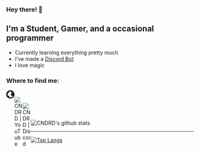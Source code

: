 ### Hey there! 👋  

## I'm a Student, Gamer, and a occasional programmer  
- Currently learning everything pretty much  
- I've made a [Discord Bot](https://github.com/CNDRD/5---Bruce)  
- I love magic  

### Where to find me:  

[<img align="left" alt="cndrd.github.io" width="22px" src="https://raw.githubusercontent.com/iconic/open-iconic/master/svg/globe.svg" />][website]  
[<img align="left" alt="CNDRD | YouTube" width="22px" src="https://cdn.jsdelivr.net/npm/simple-icons@v3/icons/youtube.svg" />][youtube]  
[<img align="left" alt="CNDRD | Discord" width="22px" src="https://cdn.jsdelivr.net/npm/simple-icons@v3/icons/discord.svg" />][discord]  

<br />  

![CNDRD's github stats](https://github-readme-stats.vercel.app/api?username=CNDRD&show_icons=true&hide=contribs,issues)  

---

[![Top Langs](https://github-readme-stats.vercel.app/api/top-langs/?username=CNDRD&layout=compact)](https://github.com/anuraghazra/github-readme-stats)  

[website]: https://cndrd.github.io/  
[youtube]: https://www.youtube.com/channel/UCEz8-yPx6eD-QNOgb1EqE-w  
[discord]: https://discord.gg/TfJSmVF
